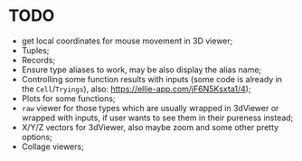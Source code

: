 # TODO

* get local coordinates for mouse movement in 3D viewer;
* Tuples;
* Records;
* Ensure type aliases to work, may be also display the alias name;
* Controlling some function results with inputs (some code is already in the `Cell`/`Tryings`), also: https://ellie-app.com/jF6N5Ksxta1/4);
* Plots for some functions;
* `raw` viewer for those types which are usually wrapped in 3dViewer or wrapped with inputs, if user wants to see them in their pureness instead;
* X/Y/Z vectors for 3dViewer, also maybe zoom and some other pretty options;
* Collage viewers;
